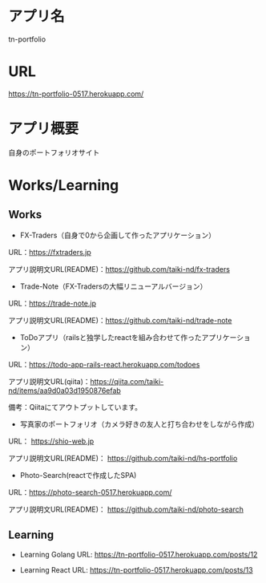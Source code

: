 # アプリ名

tn-portfolio

# URL

https://tn-portfolio-0517.herokuapp.com/

# アプリ概要

自身のポートフォリオサイト

# Works/Learning

## Works

* FX-Traders（自身で0から企画して作ったアプリケーション）

URL：https://fxtraders.jp

アプリ説明文URL(README)：https://github.com/taiki-nd/fx-traders

* Trade-Note（FX-Tradersの大幅リニューアルバージョン）

URL：https://trade-note.jp

アプリ説明文URL(README)：https://github.com/taiki-nd/trade-note

* ToDoアプリ（railsと独学したreactを組み合わせて作ったアプリケーション）

URL：https://todo-app-rails-react.herokuapp.com/todoes

アプリ説明文URL(qiita)：https://qiita.com/taiki-nd/items/aa9d0a03d1950876efab

備考：Qiitaにてアウトプットしています。

* 写真家のポートフォリオ（カメラ好きの友人と打ち合わせをしながら作成）

URL： https://shio-web.jp

アプリ説明文URL(README)： https://github.com/taiki-nd/hs-portfolio

* Photo-Search(reactで作成したSPA)

URL：https://photo-search-0517.herokuapp.com/

アプリ説明文URL(README)： https://github.com/taiki-nd/photo-search


## Learning

* Learning Golang
URL: https://tn-portfolio-0517.herokuapp.com/posts/12

* Learning React
URL: https://tn-portfolio-0517.herokuapp.com/posts/13
